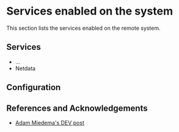 # Services enabled on the system

This section lists the services enabled on the remote system.

## Services

- ...
- Netdata

## Configuration

## References and Acknowledgements

- [Adam Miedema's DEV post](https://dev.to/armiedema/opening-up-port-80-and-443-for-oracle-cloud-servers-j35)